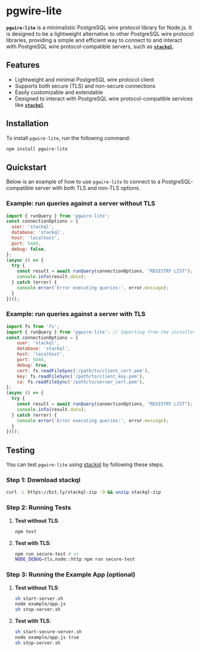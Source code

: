 # pgwire-lite

__`pgwire-lite`__ is a minimalistic PostgreSQL wire protocol library for Node.js. It is designed to be a lightweight alternative to other PostgreSQL wire protocol libraries, providing a simple and efficient way to connect to and interact with PostgreSQL wire protocol-compatible servers, such as [__`stackql`__](https://github.com/stackql/stackql).

## Features

- Lightweight and minimal PostgreSQL wire protocol client
- Supports both secure (TLS) and non-secure connections
- Easily customizable and extendable
- Designed to interact with PostgreSQL wire protocol-compatible services like [__`stackql`__](https://github.com/stackql/stackql)

## Installation

To install `pgwire-lite`, run the following command:

```bash
npm install pgwire-lite
```

## Quickstart

Below is an example of how to use `pgwire-lite` to connect to a PostgreSQL-compatible server with both TLS and non-TLS options.

### Example: run queries against a server without TLS

```javascript
import { runQuery } from 'pgwire-lite';
const connectionOptions = {
  user: 'stackql',
  database: 'stackql',
  host: 'localhost',
  port: 5444,
  debug: false,
};
(async () => {
  try {
    const result = await runQuery(connectionOptions, "REGISTRY LIST");
    console.info(result.data);
  } catch (error) {
    console.error('Error executing queries:', error.message);
  }
})();
```
### Example: run queries against a server with TLS

```javascript
import fs from 'fs';
import { runQuery } from 'pgwire-lite'; // Importing from the installed package
const connectionOptions = {
    user: 'stackql',
    database: 'stackql',
    host: 'localhost',
    port: 5444,
    debug: true,
    cert: fs.readFileSync('/path/to/client_cert.pem'),
    key: fs.readFileSync('/path/to/client_key.pem'),
    ca: fs.readFileSync('/path/to/server_cert.pem'),
};
(async () => {
  try {
    const result = await runQuery(connectionOptions, "REGISTRY LIST");
    console.info(result.data);
  } catch (error) {
    console.error('Error executing queries:', error.message);
  }
})();
```

## Testing

You can test `pgwire-lite` using [stackql](https://github.com/stackql/stackql) by following these steps.

### Step 1: Download stackql

```bash
curl -L https://bit.ly/stackql-zip -O && unzip stackql-zip
```

### Step 2: Running Tests

1. **Test without TLS**:
    ```bash
    npm test
    ```

2. **Test with TLS**:
    ```bash
    npm run secure-test # or
    NODE_DEBUG=tls,node::http npm run secure-test
    ```

### Step 3: Running the Example App (optional)

1. **Test without TLS**:
    ```bash
    sh start-server.sh
    node example/app.js
    sh stop-server.sh
    ```

2. **Test with TLS**:
    ```bash
    sh start-secure-server.sh
    node example/app.js true
    sh stop-server.sh
    ```